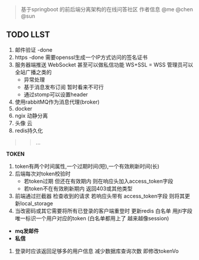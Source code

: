 > 基于springboot 的前后端分离架构的在线问答社区
作者信息 @me @chen @sun
## TODO LLST
1. 邮件验证 -done 
2. https -done 需要openssl生成一个IP方式访问的签名证书
3. 服务器端推送 WebSocket 甚至可以做私信功能 WS+SSL = WSS 管理员可以全站广播之类的
    - 异常处理
    - 基于消息发布订阅 暂时看来不可行
    - 通过stomp可以设置header
4. 使用rabbitMQ作为消息代理(broker)
5. docker
6. ngix 动静分离
7. 头像 云
8. redis持久化
>>...

**TOKEN**
1. token有两个时间属性,一个过期时间(短),一个有效刷新时间(长)
2. 后端每次对token校验时 
    - 若token过期 但还在有效期内 则在响应头加入access_token字段
    - 若token不在有效刷新期内 返回403或其他类型
2. 前端通过拦截器 检查收到的请求 若响应头带有 access_token字段 则将其更新local_storage
5. 当改密码或其它需要将所有已登录的客户端重登时 更新redis 白名单 用jti字段唯一标识一个用户对应的token (白名单都用上了 越来越像session)

- **mq发邮件**
- **私信** 
1. 登录时应该返回足够多的用户信息 减少数据库查询次数 即修改tokenVo

